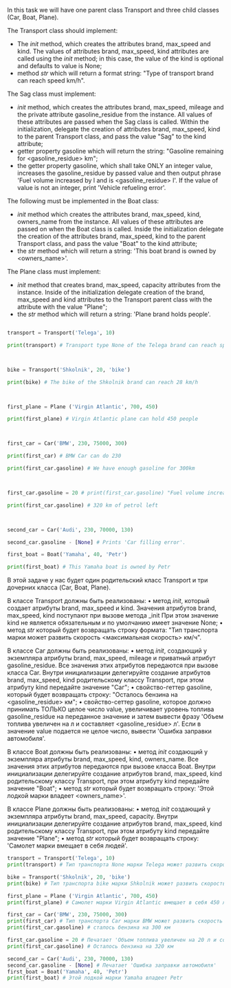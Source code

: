 In this task we will have one parent class Transport and three child classes (Car, Boat, Plane).

The Transport class should implement:
- The _init_ method, which creates the attributes brand, max_speed and kind. The values of attributes brand, max_speed,
  kind attributes are called using the _init_ method; in this case, the value of the kind is optional and defaults to
  value is None;
- method _str_ which will return a format string: "Type of transport <kind> brand <brand> can reach
  speed <max speed> km/h".

The Sag class must implement:
- _init_ method, which creates the attributes brand, max_speed, mileage and the private attribute gasoline_residue from 
  the instance. All values of these attributes are passed when the Sag class is called. Within the initialization, 
  delegate the creation of attributes brand, max_speed, kind to the parent Transport class, and pass the value "Sag" to 
  the kind attribute;
- getter property gasoline which will return the string: "Gasoline remaining for <gasoline_residue> km";
- the getter property gasoline, which shall take ONLY an integer value, increases the
  gasoline_residue by passed value and then output phrase 'Fuel volume increased by <value> l and is <gasoline_residue> 
  l'. If the value of value is not an integer, print 'Vehicle refueling error'.

The following must be implemented in the Boat class:
- _init_ method which creates the attributes brand, max_speed, kind, owners_name from the instance. All values of these 
  attributes
  are passed on when the Boat class is called. Inside the initialization delegate the creation of the attributes brand,
  max_speed, kind to the parent Transport class, and pass the value "Boat" to the kind attribute;
- the _str_ method which will return a string: 'This boat brand <brand> is owned by <owners_name>'.

The Plane class must implement:
- _init_ method that creates brand, max_speed, capacity attributes from the instance. Inside of the initialization 
  delegate creation of the brand, max_speed and kind attributes to the Transport parent class with the attribute with 
  the value "Plane";
- the _str_ method which will return a string: 'Plane brand <brand> holds <capacity> people'.

```python

transport = Transport('Telega', 10)

print(transport) # Transport type None of the Telega brand can reach speeds of 10km/h



bike = Transport('Shkolnik', 20, 'bike')

print(bike) # The bike of the Shkolnik brand can reach 28 km/h



first_plane = Plane ('Virgin Atlantic', 700, 450)

print(first_plane) # Virgin Atlantic plane can hold 450 people



first_car = Car('BMW', 230, 75000, 300)

print(first_car) # BMW Car can do 230

print(first_car.gasoline) # We have enough gasoline for 300km



first_car.gasoline = 20 # print(first_car.gasoline) "Fuel volume increased by 20l, it is 320l

print(first_car.gasoline) # 320 km of petrol left



second_car = Car('Audi', 230, 70000, 130)

second_car.gasoline - [None] # Prints 'Car filling error'.

first_boat = Boat('Yamaha', 40, 'Petr')

print(first_boat) # This Yamaha boat is owned by Petr
```





В этой задаче у нас будет один родительский класс Transport и три дочерних класса (Car, Boat, Plane).

В классе Transport должны быть реализованы:
•	метод _init_, который создает атрибуты brand, max_speed и kind. Значения атрибутов brand, max_speed, kind
    поступают при вызове метода _init 	При этом значение kind не является обязательным и по умолчанию имеет
    значение None;
•	метод _str_ который будет возвращать строку формата: "Тип транспорта <kind> марки <brand> может развить
    скорость <максимальная скорость> км/ч".

В классе Саг должны быть реализованы:
•	метод _init_, создающий у экземпляра атрибуты brand, max_speed, mileage и приватный атрибут gasoline_residue.
    Все значения этих атрибутов передаются при вызове класса Саr. Внутри инициализации делегируйте создание
    атрибутов brand, max_speed, kind родительскому классу Transport, при этом атрибуту kind передайте значение "Саг";
•	свойство-геттер gasoline, который будет возвращать строку: "Осталось бензина на <gasoline_residue> км";
•	свойство-сеттер gasoline, которое должно принимать ТОЛЬКО целое число value, увеличивает уровень топлива
    gasoline_residue на переданное значение и затем вывести фразу 'Объем топлива увеличен на <value> л и составляет
    <gasoline_residue> л'. Если в значение value подается не целое число, вывести 'Ошибка заправки автомобиля'.

В классе Boat должны быть реализованы:
•	метод _init_ создающий у экземпляра атрибуты brand, max_speed, kind, owners_name. Все значения этих атрибутов
    передаются при вызове класса Boat. Внутри инициализации делегируйте создание атрибутов brand, max_speed, kind
    родительскому классу Transport, при этом атрибуту kind передайте значение "Boat";
•	метод _str_ который будет возвращать строку: 'Этой лодкой марки <brand> владеет <owners_name>'.

В классе Plane должны быть реализованы:
•	метод _init_ создающий у экземпляра атрибуты brand, max_speed, capacity. Внутри инициализации делегируйте
    создание атрибутов brand, max_speed, kind родительскому классу Transport, при этом атрибуту kind передайте
    значение "Plane";
•	метод _str_ который будет возвращать строку: 'Самолет марки <brand> вмещает в себя <capacity> людей'.

```python
transport = Transport('Telega', 10)
print(transport) # Тип транспорта None марки Telega может развить скорость 10 км/ч

bike = Transport('Shkolnik', 20, 'bike')
print(bike) # Тип транспорта bike марки Shkolnik может развить скорость 28 км/ч

first_plane = Plane ('Virgin Atlantic', 700, 450)
print(first_plane) # Самолет марки Virgin Atlantic вмещает в себя 450 людей

first_car = Car('BMW', 230, 75000, 300)
print(first_car) # Тип транспорта Car марки BMW может развить скорость 230 км/ч
print(first_car.gasoline) # сталось бензина на 300 км

first_car.gasoline = 20 # Печатает 'Объем топлива увеличен на 20 л и составляет 320 л'
print(first_car.gasoline) # Осталось бензина на 320 км

second_car = Car('Audi', 230, 70000, 130)
second_car.gasoline - [None] # Печатает 'Ошибка заправки автомобиля'
first_boat = Boat('Yamaha', 40, 'Petr')
print(first_boat) # Этой лодкой марки Yamaha владеет Petr
```